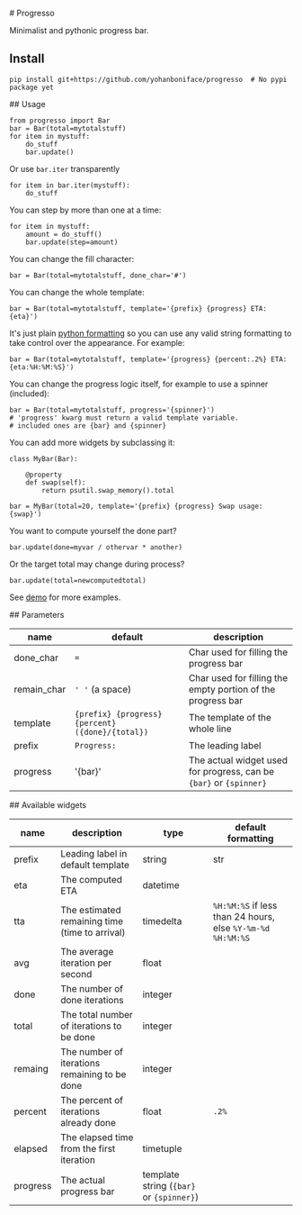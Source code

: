 # Progresso

Minimalist and pythonic progress bar.


## Install

    pip install git+https://github.com/yohanboniface/progresso  # No pypi package yet


## Usage

    from progresso import Bar
    bar = Bar(total=mytotalstuff)
    for item in mystuff:
        do_stuff
        bar.update()

Or use `bar.iter` transparently

    for item in bar.iter(mystuff):
        do_stuff

You can step by more than one at a time:

    for item in mystuff:
        amount = do_stuff()
        bar.update(step=amount)

You can change the fill character:

    bar = Bar(total=mytotalstuff, done_char='#')

You can change the whole template:

    bar = Bar(total=mytotalstuff, template='{prefix} {progress} ETA: {eta}')

It's just plain [python formatting](https://docs.python.org/3.4/library/string.html#formatspec)
so you can use any valid string formatting to take control over the appearance.
For example:

    bar = Bar(total=mytotalstuff, template='{progress} {percent:.2%} ETA: {eta:%H:%M:%S}')

You can change the progress logic itself, for example to use a spinner (included):

    bar = Bar(total=mytotalstuff, progress='{spinner}')
    # 'progress' kwarg must return a valid template variable.
    # included ones are {bar} and {spinner}

You can add more widgets by subclassing it:

    class MyBar(Bar):

        @property
        def swap(self):
            return psutil.swap_memory().total

    bar = MyBar(total=20, template='{prefix} {progress} Swap usage: {swap}')

You want to compute yourself the done part?

    bar.update(done=myvar / othervar * another)

Or the target total may change during process?

    bar.update(total=newcomputedtotal)

See [demo](https://github.com/yohanboniface/progresso/blob/master/demo.py) for more
examples.


## Parameters

| name  | default | description |
| ----- | ------ | ------------- |
| done_char | `=` | Char used for filling the progress bar |
| remain_char | `' '` (a space) | Char used for filling the empty portion of the progress bar |
| template | `{prefix} {progress} {percent} ({done}/{total})` | The template of the whole line |
| prefix | `Progress:` | The leading label |
| progress | '{bar}' | The actual widget used for progress, can be `{bar}` or `{spinner}`


## Available widgets

name     | description   | type | default formatting
| ------ | ------------- | ------ | ---------------- |
prefix   | Leading label in default template | string | str
eta      | The computed ETA | datetime |
tta      | The estimated remaining time (time to arrival) | timedelta | `%H:%M:%S` if less than 24 hours, else `%Y-%m-%d %H:%M:%S`
avg      | The average iteration per second | float |
done     | The number of done iterations | integer |
total    | The total number of iterations to be done | integer |
remaing  | The number of iterations remaining to be done | integer |
percent  | The percent of iterations already done | float | `.2%`
elapsed  | The elapsed time from the first iteration | timetuple |
progress | The actual progress bar | template string (`{bar}` or `{spinner}`) |

